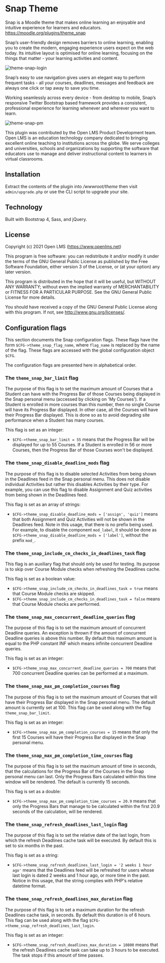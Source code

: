 # Snap Theme
Snap is a Moodle theme that makes online learning an enjoyable and intuitive experience for learners and educators. https://moodle.org/plugins/theme_snap

Snap’s user-friendly design removes barriers to online learning, enabling you to create the modern, engaging experience users expect on the web today. Its intuitive layout is optimised for online learning, focusing on the things that matter - your learning activities and content.

![theme-snap-login](https://moodle.org/pluginfile.php/50/local_plugins/plugin_description/1465/snap-signin.png)

Snap’s easy to use navigation gives users an elegant way to perform frequent tasks - all your courses, deadlines, messages and feedback are always one click or tap away to save you time.

Working seamlessly across every device - from desktop to mobile, Snap’s responsive Twitter Bootstrap based framework provides a consistent, professional experience for learning whenever and wherever you want to learn.

![theme-snap-pm](https://moodle.org/pluginfile.php/50/local_plugins/plugin_description/1465/snap-personalmenu.png)

This plugin was contributed by the Open LMS Product Development team. Open LMS is an education technology company
dedicated to bringing excellent online teaching to institutions across the globe.  We serve colleges and universities,
schools and organizations by supporting the software that educators use to manage and deliver instructional content to
learners in virtual classrooms.

## Installation
Extract the contents of the plugin into _/wwwroot/theme_ then visit `admin/upgrade.php` or use the CLI script to upgrade your site.

## Technology

Built with Bootstrap 4, Sass, and jQuery.

## License
Copyright (c) 2021 Open LMS (https://www.openlms.net)

This program is free software: you can redistribute it and/or modify it under
the terms of the GNU General Public License as published by the Free Software
Foundation, either version 3 of the License, or (at your option) any later
version.

This program is distributed in the hope that it will be useful, but WITHOUT ANY
WARRANTY; without even the implied warranty of MERCHANTABILITY or FITNESS FOR A
PARTICULAR PURPOSE.  See the GNU General Public License for more details.

You should have received a copy of the GNU General Public License along with
this program.  If not, see <http://www.gnu.org/licenses/>.

## Configuration flags

This section documents the Snap configuration flags. These flags have the form
`$CFG->theme_snap_flag_name`, where `flag_name` is replaced by the name
of the flag. These flags are accessed with the global configuration object
`$CFG`.

The configuration flags are presented here in alphabetical order.

### The `theme_snap_bar_limit` flag

The purpose of this flag is to set the maximum amount of Courses that a Student
can have with the Progress Bar of those Courses being displayed in the Snap
personal menu (accessed by clicking on 'My Courses'). If a Student is enrolled
in more courses than this number, then no single Course will have its Progress
Bar displayed. In other case, all the Courses will have their Progress Bar
displayed. This is done so as to avoid degrading site performance when a
Student has many courses.

This flag is set as an integer:

   - `$CFG->theme_snap_bar_limit = 55` means that the Progress Bar will be
   displayed for up to 55 Courses. If a Student is enrolled in 56 or more
   Courses, then the Progress Bar of those Courses won't be displayed.

### The `theme_snap_disable_deadline_mods` flag

The purpose of this flag is to disable selected Activities from being shown in
the Deadlines feed in the Snap personal menu. This does not disable individual
Activities but rather this disables Activities by their type. For example, you
can use this flag to disable Assignment and Quiz activities from being shown in
the Deadlines feed.

This flag is set as an array of strings:

   - `$CFG->theme_snap_disable_deadline_mods = ['assign', 'quiz']` means that
   both Assignment and Quiz Activities will not be shown in the Deadlines feed.
   Note in this usage, that there is no prefix being used. For example, to
   disable the component `mod_label`, it should be done as
   `$CFG->theme_snap_disable_deadline_mods = ['label']`, without the prefix
   `mod_`.

### The `theme_snap_include_cm_checks_in_deadlines_task` flag

This flag is an auxiliary flag that should only be used for testing. Its
purpose is to skip over Course Module checks when refreshing the Deadlines
cache.

This flag is set as a boolean value:

   - `$CFG->theme_snap_include_cm_checks_in_deadlines_task = true` means that
   Course Module checks are skipped.
   - `$CFG->theme_snap_include_cm_checks_in_deadlines_task = false` means that
   Course Module checks are performed.

### The `theme_snap_max_concurrent_deadline_queries` flag

The purpose of this flag is to set the maximum amount of concurrent Deadline
queries. An exception is thrown if the amount of concurrent Deadline queries
is above this number. By default this maximum amount is equal to the PHP
constant INF which means infinite concurrent Deadline queries.

This flag is set as an integer:

   - `$CFG->theme_snap_max_concurrent_deadline_queries = 700` means that 700
   concurrent Deadline queries can be performed at a maximum.

### The `theme_snap_max_pm_completion_courses` flag

The purpose of this flag is to set the maximum amount of Courses that will have
their Progress Bar displayed in the Snap personal menu. The default amount is
currently set at 100. This flag can be used along with the flag
`theme_snap_bar_limit`.

This flag is set as an integer:

   - `$CFG->theme_snap_max_pm_completion_courses = 15` means that only the
   first 15 Courses will have their Progress Bar displayed in the Snap personal
   menu.

### The `theme_snap_max_pm_completion_time_courses` flag

The purpose of this flag is to set the maximum amount of time in seconds, that
the calculations for the Progress Bar of the Courses in the Snap personal menu
can last. Only the Progress Bars calculated within this time window will be
rendered. The default is currently 15 seconds.

This flag is set as a double:

   - `$CFG->theme_snap_max_pm_completion_time_courses = 20.9` means that only
   the Progress Bars that manage to be calculated within the first 20.9 seconds
   of the calculation, will be rendered.

### The `theme_snap_refresh_deadlines_last_login` flag

The purpose of this flag is to set the relative date of the last login, from
which the refresh Deadlines cache task will be executed. By default this is set
to six months in the past.

This flag is set as a string:

   - `$CFG->theme_snap_refresh_deadlines_last_login = '2 weeks 1 hour ago'`
   means that the Deadlines feed will be refreshed for users whose last login
   is dated 2 weeks and 1 hour ago, or more time in the past. Notice in this
   usage, that the string complies with PHP's relative datetime format.

### The `theme_snap_refresh_deadlines_max_duration` flag

The purpose of this flag is to set a maximum duration for the refresh Deadlines
cache task, in seconds. By default this duration is of 6 hours. This flag can
be used along with the flag `$CFG->theme_snap_refresh_deadlines_last_login`.

This flag is set as an integer:

   - `$CFG->theme_snap_refresh_deadlines_max_duration = 10800` means that the
   refresh Deadlines cache task can take up to 3 hours to be executed. The task
   stops if this amount of time passes.

